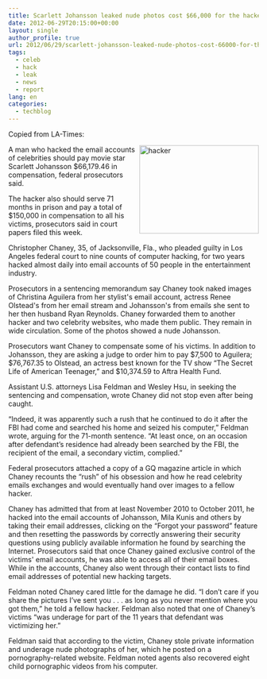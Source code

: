 ```yaml
---
title: Scarlett Johansson leaked nude photos cost $66,000 for the hacker
date: 2012-06-29T20:15:00+00:00
layout: single
author_profile: true
url: 2012/06/29/scarlett-johansson-leaked-nude-photos-cost-66000-for-the-hacker/
tags:
  - celeb
  - hack
  - leak
  - news
  - report
lang: en
categories: 
  - techblog
---
```

Copied from LA-Times: 

<a href="http://lh3.ggpht.com/-rRL8loL-R2o/T-4F4L0EK4I/AAAAAAAAGZ0/A9AVSf-hZyc/s1600-h/hacker%25255B4%25255D.jpg" target="_blank"><img title="hacker" border="0" alt="hacker" align="right" src="http://lh4.ggpht.com/-Ebu-RKTSiTc/T-4F6IsVtXI/AAAAAAAAGZ8/x8lvfVkvIhI/hacker_thumb%25255B2%25255D.jpg?imgmax=800" width="240" height="178" /></a>A man who hacked the email accounts of celebrities should pay movie star Scarlett Johansson $66,179.46 in compensation, federal prosecutors said. 

The hacker also should serve 71 months in prison and pay a total of $150,000 in compensation to all his victims, prosecutors said in court papers filed this week. 

Christopher Chaney, 35, of Jacksonville, Fla., who pleaded guilty in Los Angeles federal court to nine counts of computer hacking, for two years hacked almost daily into email accounts of 50 people in the entertainment industry. 

Prosecutors in a sentencing memorandum say Chaney took naked images of Christina Aguilera from her stylist's email account, actress Renee Olstead's from her email stream and Johansson's from emails she sent to her then husband Ryan Reynolds. Chaney forwarded them to another hacker and two celebrity websites, who made them public. They remain in wide circulation. Some of the photos showed a nude Johansson. 

Prosecutors want Chaney to compensate some of his victims. In addition to Johansson, they are asking a judge to order him to pay $7,500 to Aguilera; $76,767.35 to Olstead, an actress best known for the TV show “The Secret Life of American Teenager,” and $10,374.59 to Aftra Health Fund. 

Assistant U.S. attorneys Lisa Feldman and Wesley Hsu, in seeking the sentencing and compensation, wrote Chaney did not stop even after being caught. 

<a name="more"></a> 

“Indeed, it was apparently such a rush that he continued to do it after the FBI had come and searched his home and seized his computer,” Feldman  wrote, arguing for the 71-month sentence. “At least once, on an occasion after defendant’s residence had already been searched by the FBI, the recipient of the email, a secondary victim, complied.” 

Federal prosecutors attached a copy of a GQ magazine article in which Chaney recounts the “rush” of his obsession and how he read celebrity emails exchanges and would eventually hand over images to a fellow hacker. 

Chaney has admitted that from at least November 2010 to October 2011, he hacked into the email accounts of Johansson, Mila Kunis and others by taking their email addresses, clicking on the “Forgot your password” feature and then resetting the passwords by correctly answering their security questions using publicly available information he found by searching the Internet. Prosecutors said that once Chaney gained exclusive control of the victims' email accounts, he was able to access all of their email boxes. While in the accounts, Chaney also went through their contact lists to find email addresses of potential new hacking targets. 

Feldman noted Chaney cared little for the damage he did. “I don’t care if you share the pictures I’ve sent you . . . as long as you never mention where you got them,” he told a fellow hacker. Feldman also noted that one of Chaney’s victims “was underage for part of the 11 years that defendant was victimizing her.” 

Feldman said that according to the victim, Chaney stole private information and underage nude photographs of her, which he posted on a pornography-related website. Feldman noted agents also recovered eight child pornographic videos from his computer.